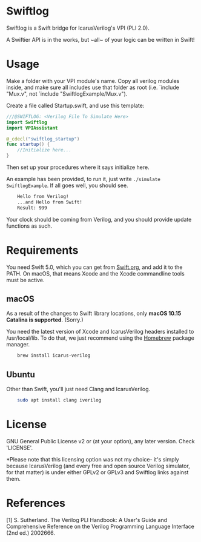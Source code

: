# Swiftlog
Swiftlog is a Swift bridge for IcarusVerilog's VPI (PLI 2.0).

A Swiftier API is in the works, but \~all\~ of your logic can be written in Swift!

# Usage
Make a folder with your VPI module's name. Copy all verilog modules inside, and make sure all includes use that folder as root (i.e. \`include "Mux.v", not \`include "SwiftlogExample/Mux.v").

Create a file called Startup.swift, and use this template:

```swift
///@SWIFTLOG: <Verilog File To Simulate Here>
import Swiftlog
import VPIAssistant

@_cdecl("swiftlog_startup")
func startup() {
    //Initialize here...
}
```

Then set up your procedures where it says initialize here.

An example has been provided, to run it, just write `./simulate SwiftlogExample`. If all goes well, you should see.

```bash
    Hello from Verilog!
    ...and Hello from Swift!
    Result: 999
```

Your clock should be coming from Verilog, and you should provide update functions as such.


# Requirements
You need Swift 5.0, which you can get from [Swift.org](https://swift.org/download), and add it to the PATH. On macOS, that means Xcode and the Xcode commandline tools must be active.

## macOS
As a result of the changes to Swift library locations, only **macOS 10.15 Catalina is supported**. (Sorry.)

You need the latest version of Xcode and IcarusVerilog headers installed to /usr/local/lib. To do that, we just recommend using the [Homebrew](https://github.com/Homebrew/homebrew/blob/master/share/doc/homebrew/Installation.md) package manager.

```bash
    brew install icarus-verilog
```


## Ubuntu
Other than Swift, you'll just need Clang and IcarusVerilog.

```bash
    sudo apt install clang iverilog
```
# License
GNU General Public License v2 or (at your option), any later version. Check 'LICENSE'.

*Please note that this licensing option was not my choice- it's simply because IcarusVerilog (and every free and open source Verilog simulator, for that matter) is under either GPLv2 or GPLv3 and Swiftlog links against them.

# References
[1] S. Sutherland. The Verilog PLI Handbook: A User's Guide and Comprehensive Reference on the Verilog Programming Language Interface (2nd ed.) 2002666.
